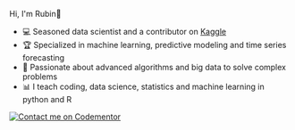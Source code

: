 Hi, I'm Rubin👋

- 💻 Seasoned data scientist and a contributor on [Kaggle](https://www.kaggle.com/rubinr12)
- 🏆 Specialized in machine learning, predictive modeling and time series forecasting
- 🎯 Passionate about advanced algorithms and big data to solve complex problems
- 📊 I teach coding, data science, statistics and machine learning in python and R 
  
[![Contact me on Codementor](https://www.codementor.io/m-badges/rubinradhakrishnan/find-me-on-cm-b.svg)](https://www.codementor.io/@rubinradhakrishnan?refer=badge)

